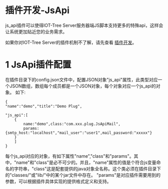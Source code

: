 插件开发-JsApi
==

js_api插件可以使得IOT-Tree Server服务器端JS脚本支持更多的特殊api，这样会让系统更加贴近您的业务需求。

如果你对IOT-Tree Server的插件机制不了解，请先查看 [插件开发][plug]。

# 1 JsApi插件配置

在插件目录下的config.json文件中，配置JSON对象"js_api"属性，此类型对应一个JSON数组，数组每个成员都是一个JSON对象，每个对象对应一个js_api的对象。
如下:
```
{
"name":"demo","title":"Demo Plug",

"js_api":[
	{
		name:"demo",class:"com.xxx.plug.JsApiMail",
		params:{smtp_host:"localhost","mail_user":"user1",mail_password:"xxxxx"}
	}
	]
}
```
每个js_api对应的对象，有如下属性"name","class"和"params"。其中，"name"和"class"是必不可少的。并且，"name"属性的值是个符合js变量命名的字符串，"class"这是配套提供的java对象全名称。这个类必须在插件目录下的"classes/"或"lib/"中的某个jar文件中存在。
"params"是对应插件需要用到的参数，可以根据插件具体实现的提供格式定义和支持。



[plug]: ./adv_plugin.md
